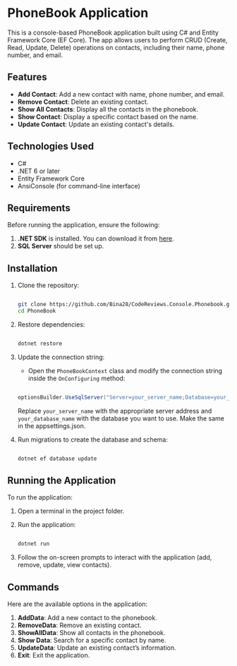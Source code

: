 ﻿
# PhoneBook Application

This is a console-based PhoneBook application built using C# 
and Entity Framework Core (EF Core).
The app allows users to perform CRUD (Create, Read, Update, Delete) 
operations on contacts, including their name, phone number, and email.

## Features

- **Add Contact**: Add a new contact with name, phone number, and email.
- **Remove Contact**: Delete an existing contact.
- **Show All Contacts**: Display all the contacts in the phonebook.
- **Show Contact**: Display a specific contact based on the name.
- **Update Contact**: Update an existing contact's details.

## Technologies Used

- C#
- .NET 6 or later
- Entity Framework Core
- AnsiConsole (for command-line interface)

## Requirements

Before running the application, ensure the following:

1. **.NET SDK** is installed. You can download it from [here](https://dotnet.microsoft.com/download).
2. **SQL Server**  should be set up.

## Installation

1. Clone the repository:

    ```bash

    git clone https://github.com/Bina28/CodeReviews.Console.Phonebook.git
    cd PhoneBook

    ```

2. Restore dependencies:

    ```bash

    dotnet restore

    ```

3. Update the connection string:
    - Open the `PhoneBookContext` class and modify the connection 
    string inside the `OnConfiguring` method:
    
    ```csharp

    optionsBuilder.UseSqlServer("Server=your_server_name;Database=your_database_name;Trusted_Connection=True;");

    ```

    Replace `your_server_name` with the appropriate server address and
    `your_database_name` with the database you want to use.
    Make the same in the appsettings.json.

4. Run migrations to create the database and schema:

    ```bash

    dotnet ef database update

    ```

## Running the Application

To run the application:

1. Open a terminal in the project folder.
2. Run the application:

    ```bash

    dotnet run

    ```

3. Follow the on-screen prompts to interact with the application 
(add, remove, update, view contacts).

## Commands

Here are the available options in the application:

1. **AddData**: Add a new contact to the phonebook.
2. **RemoveData**: Remove an existing contact.
3. **ShowAllData**: Show all contacts in the phonebook.
4. **Show Data**: Search for a specific contact by name.
5. **UpdateData**: Update an existing contact’s information.
6. **Exit**: Exit the application.

